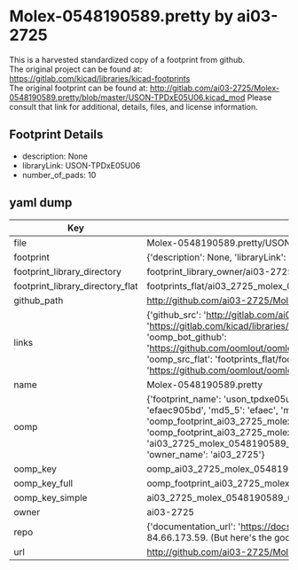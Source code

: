 # Molex-0548190589.pretty by ai03-2725  
This is a harvested standardized copy of a footprint from github.  
The original project can be found at:  
https://gitlab.com/kicad/libraries/kicad-footprints  
The original footprint can be found at:
http://gitlab.com/ai03-2725/Molex-0548190589.pretty/blob/master/USON-TPDxE05U06.kicad_mod
Please consult that link for additional, details, files, and license information.  
## Footprint Details
* description: None  
* libraryLink: USON-TPDxE05U06  
* number_of_pads: 10  
## yaml dump  
| Key | Value |  
| --- | --- |  
| file | Molex-0548190589.pretty/USON-TPDxE05U06.kicad_mod |  
| footprint | {'description': None, 'libraryLink': 'USON-TPDxE05U06', 'number_of_pads': 10} |  
| footprint_library_directory | footprint_library_owner/ai03-2725_Molex-0548190589.pretty |  
| footprint_library_directory_flat | footprints_flat/ai03_2725_molex_0548190589_uson_tpdxe05u06/working |  
| github_path | http://github.com/ai03-2725/Molex-0548190589.pretty/blob/master/USON-TPDxE05U06.kicad_mod |  
| links | {'github_src': 'http://gitlab.com/ai03-2725/Molex-0548190589.pretty/blob/master/USON-TPDxE05U06.kicad_mod', 'github_src_repo': 'https://gitlab.com/kicad/libraries/kicad-footprints', 'oomp_bot': 'footprints/ai03_2725_molex_0548190589_uson_tpdxe05u06/working', 'oomp_bot_github': 'https://github.com/oomlout/oomlout_oomp_footprint_bot/tree/main/footprints/ai03_2725_molex_0548190589_uson_tpdxe05u06/working', 'oomp_src_flat': 'footprints_flat/footprints_flat/ai03_2725_molex_0548190589_uson_tpdxe05u06/working', 'oomp_src_flat_github': 'https://github.com/oomlout/oomlout_oomp_footprint_src/tree/main/footprints_flat/ai03_2725_molex_0548190589_uson_tpdxe05u06/working'} |  
| name | Molex-0548190589.pretty |  
| oomp | {'footprint_name': 'uson_tpdxe05u06', 'library_name': 'molex_0548190589', 'md5': 'efaec905bd35a18ab32f9330574ed364', 'md5_10': 'efaec905bd', 'md5_5': 'efaec', 'md5_6': 'efaec9', 'oomp_key': 'oomp_ai03_2725_molex_0548190589_uson_tpdxe05u06', 'oomp_key_extra': 'oomp_footprint_ai03_2725_molex_0548190589_uson_tpdxe05u06', 'oomp_key_full': 'oomp_footprint_ai03_2725_molex_0548190589_uson_tpdxe05u06_efaec9', 'oomp_key_simple': 'ai03_2725_molex_0548190589_uson_tpdxe05u06', 'original_filename': 'Molex-0548190589.pretty/USON-TPDxE05U06.kicad_mod', 'owner_name': 'ai03_2725'} |  
| oomp_key | oomp_ai03_2725_molex_0548190589_uson_tpdxe05u06 |  
| oomp_key_full | oomp_footprint_ai03_2725_molex_0548190589_uson_tpdxe05u06 |  
| oomp_key_simple | ai03_2725_molex_0548190589_uson_tpdxe05u06 |  
| owner | ai03-2725 |  
| repo | {'documentation_url': 'https://docs.github.com/rest/overview/resources-in-the-rest-api#rate-limiting', 'message': "API rate limit exceeded for 84.66.173.59. (But here's the good news: Authenticated requests get a higher rate limit. Check out the documentation for more details.)"} |  
| url | http://github.com/ai03-2725/Molex-0548190589.pretty |  

